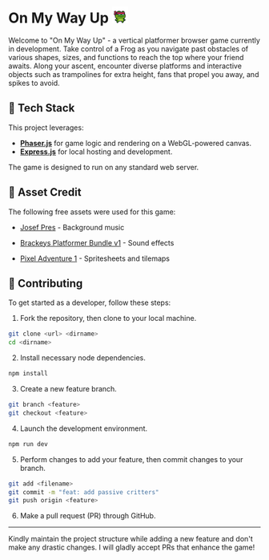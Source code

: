 # On My Way Up ![frog-icon](public/assets/cycle.gif)

Welcome to "On My Way Up" - a vertical platformer browser game currently in development. Take control of a Frog as you navigate past obstacles of various shapes, sizes, and functions to reach the top where your friend awaits. Along your ascent, encounter diverse platforms and interactive objects such as trampolines for extra height, fans that propel you away, and spikes to avoid.


## :rocket: Tech Stack

This project leverages:
- **[Phaser.js](https://phaser.io/)** for game logic and rendering on a WebGL-powered canvas.
- **[Express.js](https://expressjs.com/)** for local hosting and development.

The game is designed to run on any standard web server.

## :art: Asset Credit

The following free assets were used for this game:

* [Josef Pres](https://freesound.org/people/josefpres/) - Background music

* [Brackeys Platformer Bundle v1](https://brackeysgames.itch.io/brackeys-platformer-bundle) - Sound effects

* [Pixel Adventure 1](https://pixelfrog-assets.itch.io/pixel-adventure-1) - Spritesheets and tilemaps

## :pushpin: Contributing

To get started as a developer, follow these steps:

1. Fork the repository, then clone to your local machine.

```bash
git clone <url> <dirname>
cd <dirname>
```

2. Install necessary node dependencies.
```bash
npm install
```

3. Create a new feature branch.
```bash
git branch <feature>
git checkout <feature>
```

4. Launch the development environment.
```bash
npm run dev
```

5. Perform changes to add your feature, then commit changes to your branch.
```bash
git add <filename>
git commit -m "feat: add passive critters"
git push origin <feature>
```

6. Make a pull request (PR) through GitHub.


---

Kindly maintain the project structure while adding a new feature and don't make any drastic changes. I will gladly accept PRs that enhance the game!
